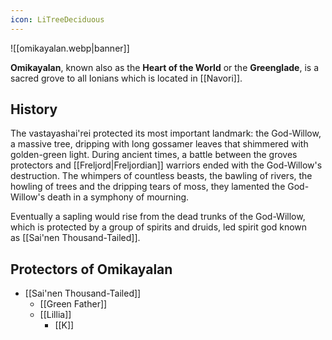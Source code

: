 ```yaml
---
icon: LiTreeDeciduous
---
```

![[omikayalan.webp|banner]]

**Omikayalan**, known also as the **Heart of the World** or the **Greenglade**, is a sacred grove to all Ionians which is located in [[Navori]].

## History
The vastayashai'rei protected its most important landmark: the God-Willow, a massive tree, dripping with long gossamer leaves that shimmered with golden-green light. During ancient times, a battle between the groves protectors and [[Freljord|Freljordian]] warriors ended with the God-Willow's destruction. The whimpers of countless beasts, the bawling of rivers, the howling of trees and the dripping tears of moss, they lamented the God-Willow's death in a symphony of mourning.

Eventually a sapling would rise from the dead trunks of the God-Willow, which is protected by a group of spirits and druids, led spirit god known as [[Sai'nen Thousand-Tailed]].
## Protectors of Omikayalan
- [[Sai'nen Thousand-Tailed]]
	- [[Green Father]]
	- [[Lillia]]
		- [[K]]